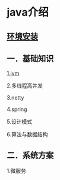 # java介绍

## [环境安装](env/index.md)

## 一．基础知识

[1.jvm](jvm/index.md)

2.多线程高并发

3.netty

4.spring

5.设计模式

6.算法与数据结构

## 二．系统方案

1.微服务



